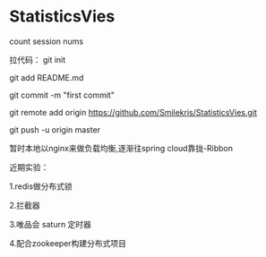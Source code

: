 # StatisticsVies
count session nums

拉代码：
git init

git add README.md

git commit -m "first commit"

git remote add origin https://github.com/Smilekris/StatisticsVies.git

git push -u origin master


暂时本地以nginx来做负载均衡,逐渐往spring cloud靠拢-Ribbon

近期实验：

1.redis做分布式锁

2.拦截器

3.唯品会 saturn 定时器

4.配合zookeeper构建分布式项目
